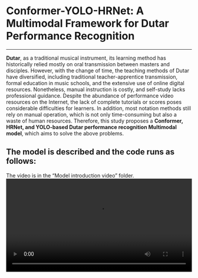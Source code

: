 # Conformer-YOLO-HRNet: A Multimodal Framework for Dutar Performance Recognition

------

**Dutar**, as a traditional musical instrument, its learning method has historically relied mostly on oral transmission between masters and disciples. However, with the change of time, the teaching methods of Dutar have diversified, including traditional teacher-apprentice transmission, formal education in music schools, and the extensive use of online digital resources. Nonetheless, manual instruction is costly, and self-study lacks professional guidance. Despite the abundance of performance video resources on the Internet, the lack of complete tutorials or scores poses considerable difficulties for learners. In addition, most notation methods still rely on manual operation, which is not only time-consuming but also a waste of human resources. Therefore, this study proposes a **Conformer, HRNet, and YOLO-based Dutar performance recognition Multimodal model**, which aims to solve the above problems.

## The model is described and the code runs as follows:
The video is in the “Model introduction video” folder.
<video width="100%" controls>
  <source src="https://github.com/laqinim13/DPRM/raw/master/Model%20introduction%2…20Play%20Recognition%20based%20on%20Conformer%20,YOLO,HRNet%20Modeling.mp4" type="video/mp4">
</video>
